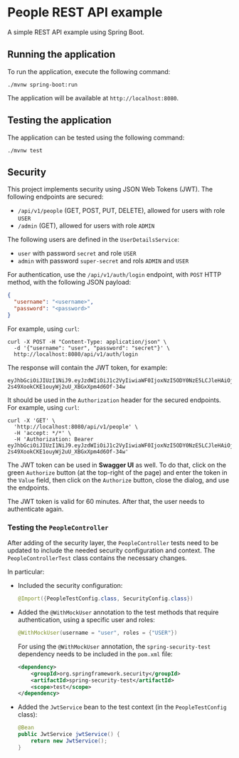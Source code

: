 # People REST API example

A simple REST API example using Spring Boot.

## Running the application

To run the application, execute the following command:

```shell
./mvnw spring-boot:run
```

The application will be available at `http://localhost:8080`.

## Testing the application

The application can be tested using the following command:

```shell
./mvnw test
```

## Security

This project implements security using JSON Web Tokens (JWT). The following endpoints are secured:

- `/api/v1/people` (GET, POST, PUT, DELETE), allowed for users with role `USER`
- `/admin` (GET), allowed for users with role `ADMIN`

The following users are defined in the `UserDetailsService`:

- `user` with password `secret` and role `USER`
- `admin` with password `super-secret` and rols `ADMIN` and `USER`

For authentication, use the `/api/v1/auth/login` endpoint, with `POST` HTTP method, with the following JSON payload:

```json
{
  "username": "<username>",
  "password": "<password>"
}
```

For example, using `curl`:

```shell
curl -X POST -H "Content-Type: application/json" \
  -d '{"username": "user", "password": "secret"}' \
  http://localhost:8080/api/v1/auth/login
```

The response will contain the JWT token, for example:

```text
eyJhbGciOiJIUzI1NiJ9.eyJzdWIiOiJ1c2VyIiwiaWF0IjoxNzI5ODY0NzE5LCJleHAiOjE3Mjk4NjgzMTl9.nGIls-2s49XookCKE1ouyWj2uU_XBGxXpm4d6Of-34w
```

It should be used in the `Authorization` header for the secured endpoints. For example, using `curl`:

```shell
curl -X 'GET' \
  'http://localhost:8080/api/v1/people' \
  -H 'accept: */*' \
  -H 'Authorization: Bearer eyJhbGciOiJIUzI1NiJ9.eyJzdWIiOiJ1c2VyIiwiaWF0IjoxNzI5ODY0NzE5LCJleHAiOjE3Mjk4NjgzMTl9.nGIls-2s49XookCKE1ouyWj2uU_XBGxXpm4d6Of-34w'
```

The JWT token can be used in **Swagger UI** as well. To do that, click on the green `Authorize` button (at the top-right of the page) and enter the token in the `Value` field, then click on the `Authorize` button, close the dialog, and use the endpoints.

The JWT token is valid for 60 minutes. After that, the user needs to authenticate again.

### Testing the `PeopleController`

After adding of the security layer, the `PeopleController` tests need to be updated to include the needed security configuration and context. The `PeopleControllerTest` class contains the necessary changes.

In particular:

- Included the security configuration:
    ```java
    @Import({PeopleTestConfig.class, SecurityConfig.class})
    ```
- Added the `@WithMockUser` annotation to the test methods that require authentication, using a specific user and roles:
    ```java
    @WithMockUser(username = "user", roles = {"USER"})
    ```

    For using the `@WithMockUser` annotation, the `spring-security-test` dependency needs to be included in the `pom.xml` file:

    ```xml
    <dependency>
        <groupId>org.springframework.security</groupId>
        <artifactId>spring-security-test</artifactId>
        <scope>test</scope>
    </dependency>
    ```
- Added the `JwtService` bean to the test context (in the `PeopleTestConfig` class):
    ```java
    @Bean
    public JwtService jwtService() {
        return new JwtService();
    }
    ```
